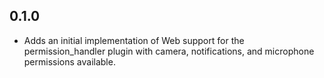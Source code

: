 ## 0.1.0

* Adds an initial implementation of Web support for the permission_handler plugin with camera, notifications, and microphone permissions available.
